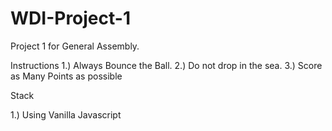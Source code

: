 # WDI-Project-1

Project 1 for General Assembly.

Instructions
1.) Always Bounce the Ball.
2.) Do not drop in the sea.
3.) Score as Many Points as possible


Stack

1.) Using Vanilla Javascript
